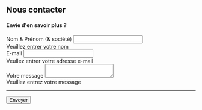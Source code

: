 <body class="bg-light">
    <div class="container">
        <div class="py-5 text-center">
            <h2>Nous contacter</h2>
        </div>
        <div class="row">
            <div class="col-md-12 order-md-1">
                <h4 class="mb-3">Envie d'en savoir plus ?</h4>
                <form class="needs-validation" id="contact-form" action="https://formspree.io/xzbjrzbr" method="POST"
                    novalidate>
                    <div class="mb-3">
                        <label for="contactName" class="required-label">Nom & Prénom (& société)</label>
                        <input type="text" class="form-control" id="contactName" name="contactName" placeholder=""
                            required>
                        <div class="invalid-feedback">
                            Veuillez entrer votre nom
                        </div>
                    </div>
                    <div class="mb-3">
                        <label for="_replyto" class="required-label">E-mail</label>
                        <input type="email" class="form-control" id="_replyto" name="_replyto" placeholder="" required>
                        <div class="invalid-feedback">
                            Veullez entrer votre adresse e-mail
                        </div>
                    </div>
                    <div class="mb-3">
                        <label for="contactMessage" class="required-label">Votre message</label>
                        <textarea class="form-control" id="contactMessage" name="contactMessage" placeholder=""
                            required></textarea>
                        <div class="invalid-feedback">
                            Veuillez entrez votre message
                        </div>
                    </div>
                    <hr class="mb-4">
                    <button class="btn btn-primary btn-lg btn-block" type="submit" id="submit-btn">Envoyer</button>
                </form>
            </div>
        </div>
    </div>
</body>
